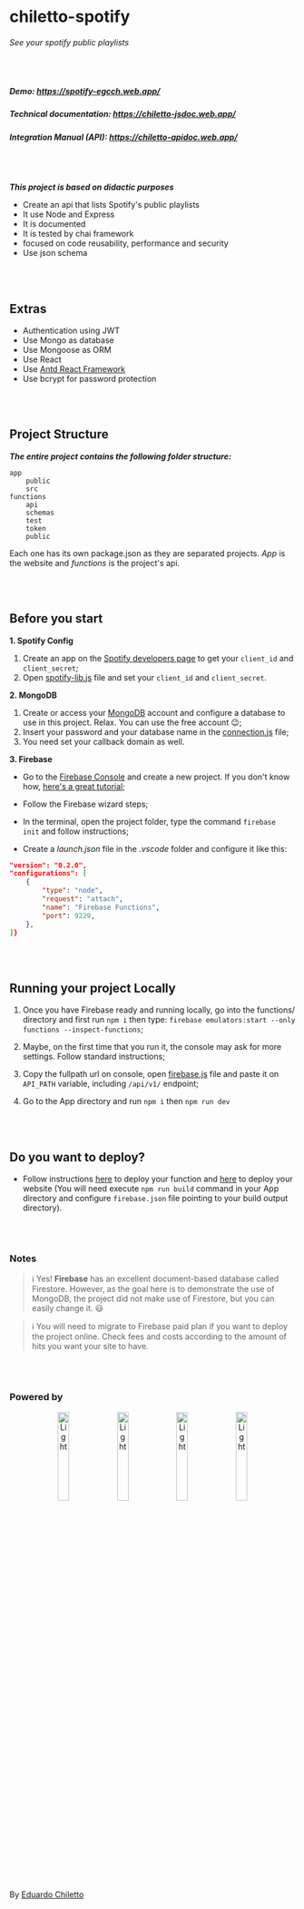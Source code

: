 # chiletto-spotify

###### _See your spotify public playlists_
<br />


##### Demo: https://spotify-egcch.web.app/

##### Technical documentation: https://chiletto-jsdoc.web.app/

##### Integration Manual (API): https://chiletto-apidoc.web.app/

<br />
<br />


*****This project is based on didactic purposes*****

* Create an api that lists Spotify's public playlists
* It use Node and Express
* It is documented
* It is tested by chai framework
* focused on code reusability, performance and security
* Use json schema

<br />
<br />

## Extras

* Authentication using JWT
* Use Mongo as database
* Use Mongoose as ORM
* Use React
* Use [Antd React Framework](https://3x.ant.design/)
* Use bcrypt for password protection

<br />
<br />

## Project Structure

*****The entire project contains the following folder structure:*****

```text
app
	public
	src
functions
	api
	schemas
	test
	token
	public
```

Each one has its own package.json as they are separated projects. *App* is the website and *functions* is the project's api.

<br />
<br />

## Before you start

**1. Spotify Config**

1. Create an app on the [Spotify developers page](https://developer.spotify.com/dashboard/login) to get your `client_id` and `client_secret`; 
2. Open [spotify-lib.js](https://github.com/eduardochiletto/chiletto-spotify/blob/main/functions/api/spotify-lib.js) file and set your `client_id` and `client_secret`.


**2. MongoDB**

1. Create or access your [MongoDB](https://cloud.mongodb.com/) account and configure a database to use in this project. Relax. You can use the free account 😉; 
2. Insert your password and your database name in the [connection.js](https://github.com/eduardochiletto/chiletto-spotify/blob/main/functions/api/orm/connection.js) file; 
3. You need set your callback domain as well.

**3. Firebase**

* Go to the [Firebase Console](https://console.firebase.google.com/) and create a new project. If you don't know how, [here's a great tutorial](https://firebase.google.com/docs/web/setup?authuser=0); 

* Follow the Firebase wizard steps; 
* In the terminal, open the project folder, type the command `firebase init` and follow instructions; 
* Create a *launch.json* file in the *.vscode* folder and configure it like this:

```json
"version": "0.2.0",
"configurations": [
	{
		"type": "node",
		"request": "attach",
		"name": "Firebase Functions",
		"port": 9229,
	},
]}
```

<br />
<br />

## Running your project Locally

1. Once you have Firebase ready and running locally, go into the functions/ directory and first run `npm i` then type: `firebase emulators:start --only functions --inspect-functions`; 

2. Maybe, on the first time that you run it, the console may ask for more settings. Follow standard instructions;

3. Copy the fullpath url on console, open [firebase.js](https://github.com/eduardochiletto/chiletto-spotify/blob/main/app/src/firebase/firebase.js) file and paste it on `API_PATH` variable, including `/api/v1/` endpoint; 

4. Go to the App directory and run `npm i` then `npm run dev`

<br />
<br />

## Do you want to deploy?

* Follow instructions [here](https://firebase.google.com/docs/functions/get-started#deploy-functions-to-a-production-environment) to deploy your function and [here](https://firebase.google.com/docs/hosting) to deploy your website (You will need execute `npm run build` command in your App directory and configure `firebase.json` file pointing to your build output directory).

<br />
<br />

### Notes

> :information_source: Yes! **Firebase** has an excellent document-based
> database called Firestore. However, as the goal here is to
> demonstrate the use of MongoDB, the project did not make use of
> Firestore, but you can easily change it. 😃

> :information_source: You will need to migrate to Firebase paid plan if you want to deploy the project online. Check fees and costs according to the amount of hits you want your site to have.  

<br />
<br />

### Powered by

<p align="center">
  <img alt="Light" src="https://www.shareicon.net/data/128x128/2015/09/11/99371_javascript_512x512.png" width="20%">

  <img alt="Light" src="https://www.shareicon.net/data/128x128/2016/07/08/117548_google_512x512.png" width="20%">

  <img alt="Light" src="https://www.shareicon.net/data/128x128/2015/10/06/112729_development_512x512.png" width="20%">

  <img alt="Light" src="https://www.shareicon.net/data/128x128/2016/06/26/619521_studio_256x256.png" width="20%">
  </p>

<br />
<br />

By [Eduardo Chiletto](https://www.linkedin.com/in/eduardochiletto/)
